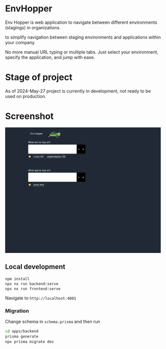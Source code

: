 # EnvHopper

Env Hopper is web application to navigate between different environments (stagings) in organizations. 

to simplify navigation between staging environments and applications within your company.

No more manual URL typing or multiple tabs. Just select your environment, specify the application, and jump with ease.

# Stage of project

As of 2024-May-27 project is currently in development, not ready to be used on production.

# Screenshot

![Env Hopper Demo](docs/env_hopper.gif)

## Local development

```
npm install
npx nx run backend:serve
npx nx run frontend:serve
```

Navigate to `http://localhost:4001`


### Migration

Change schema in `schema.prisma` and then run
```bash
cd apps/backend
prisma generate
npx prisma migrate dev 
```
